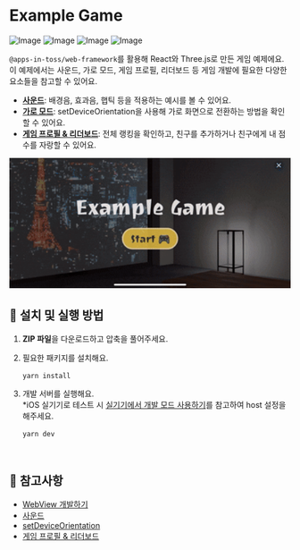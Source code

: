 # Example Game

![Image](https://github.com/user-attachments/assets/e3e87c6f-75f1-4ad8-9c0f-1a4a13666f9f)
![Image](https://github.com/user-attachments/assets/de8efa61-1879-4916-8373-3537e63312fe)
![Image](https://github.com/user-attachments/assets/62eb3e4d-a6e1-493e-b76e-69bad926c2d8)
![Image](https://github.com/user-attachments/assets/5af3b63b-bda7-4ddb-9ae9-8c90fe747baf)

`@apps-in-toss/web-framework`를 활용해 React와 Three.js로 만든 게임 예제에요.  
이 예제에서는 사운드, 가로 모드, 게임 프로필, 리더보드 등 게임 개발에 필요한 다양한 요소들을 참고할 수 있어요.

- [**사운드**](https://developers-apps-in-toss.toss.im/checklist/app-game.html#_3-사운드): 배경음, 효과음, 햅틱 등을 적용하는 예시를 볼 수 있어요.
- [**가로 모드**](https://developers-apps-in-toss.toss.im/bedrock/reference/framework/%ED%99%94%EB%A9%B4%20%EC%A0%9C%EC%96%B4/setDeviceOrientation.html#setdeviceorientation): setDeviceOrientation을 사용해 가로 화면으로 전환하는 방법을 확인할 수 있어요.
- [**게임 프로필 & 리더보드**](https://developers-apps-in-toss.toss.im/development/leaderboard.html): 전체 랭킹을 확인하고, 친구를 추가하거나 친구에게 내 점수를 자랑할 수 있어요.

<img src="../assets/with-game-example-video.gif" alt="with-game-example-video" style="width: 700px;" />

<br />

## 🚀 설치 및 실행 방법

1. **ZIP 파일**을 다운로드하고 압축을 풀어주세요.

2. 필요한 패키지를 설치해요.

   ```
   yarn install
   ```

3. 개발 서버를 실행해요.  
   \*iOS 실기기로 테스트 시 [실기기에서 개발 모드 사용하기](https://developers-apps-in-toss.toss.im/tutorials/webview.html#%E1%84%89%E1%85%B5%E1%86%AF%E1%84%80%E1%85%B5%E1%84%80%E1%85%B5%E1%84%8B%E1%85%A6%E1%84%89%E1%85%A5-%E1%84%80%E1%85%A2%E1%84%87%E1%85%A1%E1%86%AF-%E1%84%86%E1%85%A9%E1%84%83%E1%85%B3-%E1%84%89%E1%85%A1%E1%84%8B%E1%85%AD%E1%86%BC%E1%84%92%E1%85%A1%E1%84%80%E1%85%B5)를 참고하여 host 설정을 해주세요.
   ```
   yarn dev
   ```

<br />

## 📌 참고사항

- [WebView 개발하기](https://developers-apps-in-toss.toss.im/tutorials/webview.html)
- [사운드](https://developers-apps-in-toss.toss.im/checklist/app-game.html#_3-사운드)
- [setDeviceOrientation](https://developers-apps-in-toss.toss.im/bedrock/reference/framework/%ED%99%94%EB%A9%B4%20%EC%A0%9C%EC%96%B4/setDeviceOrientation.html#setdeviceorientation)
- [게임 프로필 & 리더보드](https://developers-apps-in-toss.toss.im/development/leaderboard.html)
